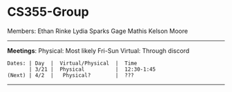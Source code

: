# CS355-Group
Members: 
   Ethan Rinke
   Lydia Sparks
   Gage Mathis
   Kelson Moore

---

**Meetings**:
    Physical: Most likely Fri-Sun
    Virtual: Through discord

    Dates: | Day  |  Virtual/Physical  |  Time
           | 3/21 |  Physical          |  12:30-1:45
    (Next) | 4/2  |   Physical?        |  ???   

---